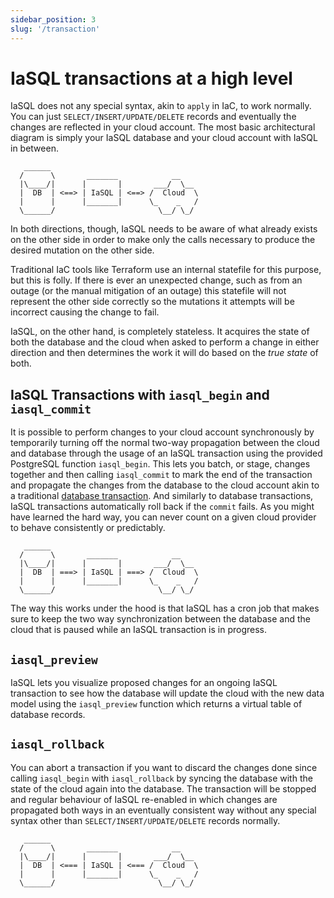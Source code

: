 ```yaml
---
sidebar_position: 3
slug: '/transaction'
---
```


# IaSQL transactions at a high level

IaSQL does not any special syntax, akin to `apply` in IaC, to work normally. You can just `SELECT/INSERT/UPDATE/DELETE` records and eventually the changes are reflected in your cloud account. The most basic architectural diagram is simply your IaSQL database and your cloud account with IaSQL in between.

```
   ______
  /      \       _______            __
  |\____/|      |       |       ___/  \__
  |  DB  | <==> | IaSQL | <==> /  Cloud  \
  |      |      |_______|      \_    _   /
  \______/                       \__/ \_/
```

In both directions, though, IaSQL needs to be aware of what already exists on the other side in order to make only the calls necessary to produce the desired mutation on the other side.

Traditional IaC tools like Terraform use an internal statefile for this purpose, but this is folly. If there is ever an unexpected change, such as from an outage (or the manual mitigation of an outage) this statefile will not represent the other side correctly so the mutations it attempts will be incorrect causing the change to fail.

IaSQL, on the other hand, is completely stateless. It acquires the state of both the database and the cloud when asked to perform a change in either direction and then determines the work it will do based on the *true state* of both.

## IaSQL Transactions with `iasql_begin` and `iasql_commit`

It is possible to perform changes to your cloud account synchronously by temporarily turning off the normal two-way propagation between the cloud and database through the usage of an IaSQL transaction using the provided PostgreSQL function `iasql_begin`. This lets you batch, or stage, changes together and then calling `iasql_commit` to mark the end of the transaction and propagate the changes from the database to the cloud account akin to a traditional [database transaction](https://en.wikipedia.org/wiki/Database_transaction). And similarly to database transactions, IaSQL transactions automatically roll back if the `commit` fails. As you might have learned the hard way, you can never count on a given cloud provider to behave consistently or predictably.

```
   ______
  /      \       _______            __
  |\____/|      |       |       ___/  \__
  |  DB  | ===> | IaSQL | ===> /  Cloud  \
  |      |      |_______|      \_    _   /
  \______/                       \__/ \_/
```

The way this works under the hood is that IaSQL has a cron job that makes sure to keep the two way synchronization between the database and the cloud that is paused while an IaSQL transaction is in progress.

## `iasql_preview`

IaSQL lets you visualize proposed changes for an ongoing IaSQL transaction to see how the database will update the cloud with the new data model using the `iasql_preview` function which returns a virtual table of database records.

## `iasql_rollback`

You can abort a transaction if you want to discard the changes done since calling `iasql_begin` with `iasql_rollback` by syncing the database with the state of the cloud again into the database. The transaction will be stopped and regular behaviour of IaSQL re-enabled in which changes are propagated both ways in an eventually consistent way without any special syntax other than `SELECT/INSERT/UPDATE/DELETE` records normally.

```
   ______
  /      \       _______            __
  |\____/|      |       |       ___/  \__
  |  DB  | <=== | IaSQL | <=== /  Cloud  \
  |      |      |_______|      \_    _   /
  \______/                       \__/ \_/
```